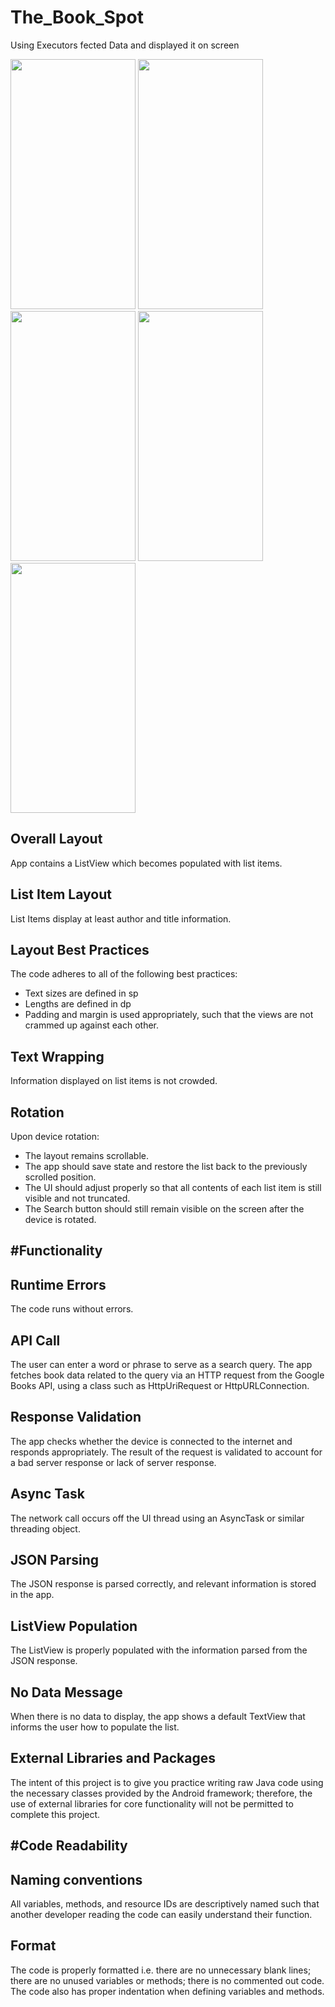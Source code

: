 # The_Book_Spot
Using Executors fected Data and displayed it on screen

<img src="https://user-images.githubusercontent.com/60575418/131245611-02628d07-b157-4e2c-9c08-73030e7d579f.jpg" width="200" height="400"/>     <img src="https://user-images.githubusercontent.com/60575418/131245613-6ea44611-f1cd-412a-b4fd-47cd3ee90d02.png" width="200" height="400"/>     <img     src ="https://user-images.githubusercontent.com/60575418/131245614-c794cb7a-ca04-4701-a665-9f63e42aab43.png" width="200" height="400" />     <img src="https://user-images.githubusercontent.com/60575418/131245615-545053ed-d96b-497f-b49f-8cd585877755.png" width="200" height="400"/>    <img src="https://user-images.githubusercontent.com/60575418/131245618-33d107b7-8065-41c6-854a-6f6abae9a22f.jpg" width="200" height="400"/>





Overall Layout
--------------

App contains a ListView which becomes populated with list items.



List Item Layout
-----------------

List Items display at least author and title information.


Layout Best Practices
---------------------

The code adheres to all of the following best practices:
- Text sizes are defined in sp
- Lengths are defined in dp
- Padding and margin is used appropriately, such that the views are not crammed up against each other.


Text Wrapping
--------------

Information displayed on list items is not crowded.


Rotation
--------

Upon device rotation:

- The layout remains scrollable.
- The app should save state and restore the list back to the previously scrolled position.
- The UI should adjust properly so that all contents of each list item is still visible and not truncated.
- The Search button should still remain visible on the screen after the device is rotated.



#Functionality
-------------


Runtime Errors
--------------

The code runs without errors.


API Call
---------

The user can enter a word or phrase to serve as a search query. The app fetches book data related to the query via an HTTP request from the Google Books API, using a class such as HttpUriRequest or HttpURLConnection.


Response Validation
------------------

The app checks whether the device is connected to the internet and responds appropriately. The result of the request is validated to account for a bad server response or lack of server response.


Async Task
------------------

The network call occurs off the UI thread using an AsyncTask or similar threading object.


JSON Parsing
------------

The JSON response is parsed correctly, and relevant information is stored in the app.


ListView Population
-------------------

The ListView is properly populated with the information parsed from the JSON response.


No Data Message
---------------

When there is no data to display, the app shows a default TextView that informs the user how to populate the list.


External Libraries and Packages
--------------------------------

The intent of this project is to give you practice writing raw Java code using the necessary classes provided by the Android framework; therefore, the use of external libraries for core functionality will not be permitted to complete this project.



#Code Readability
-----------------


Naming conventions
------------------

All variables, methods, and resource IDs are descriptively named such that another developer reading the code can easily understand their function.


Format
------

The code is properly formatted i.e. there are no unnecessary blank lines; there are no unused variables or methods; there is no commented out code.
The code also has proper indentation when defining variables and methods.


